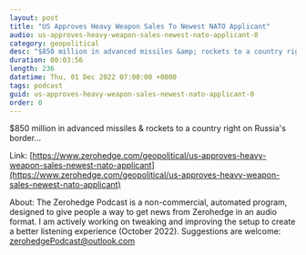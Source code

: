 ```yaml
---
layout: post
title: "US Approves Heavy Weapon Sales To Newest NATO Applicant"
audio: us-approves-heavy-weapon-sales-newest-nato-applicant-0
category: geopolitical
desc: "$850 million in advanced missiles &amp; rockets to a country right on Russia's border..."
duration: 00:03:56
length: 236
datetime: Thu, 01 Dec 2022 07:00:00 +0000
tags: podcast
guid: us-approves-heavy-weapon-sales-newest-nato-applicant-0
order: 0
---
```

$850 million in advanced missiles &amp; rockets to a country right on Russia's border...

Link: [https://www.zerohedge.com/geopolitical/us-approves-heavy-weapon-sales-newest-nato-applicant](https://www.zerohedge.com/geopolitical/us-approves-heavy-weapon-sales-newest-nato-applicant)

About: The Zerohedge Podcast is a non-commercial, automated program, designed to give people a way to get news from Zerohedge in an audio format.  I am actively working on tweaking and improving the setup to create a better listening experience (October 2022).  Suggestions are welcome: [zerohedgePodcast@outlook.com](mailto:zerohedgePodcast@outlook.com)